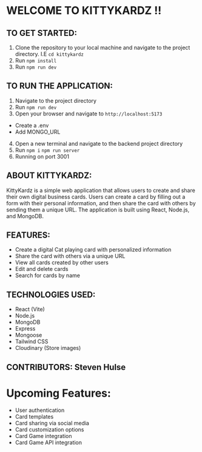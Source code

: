 # WELCOME TO KITTYKARDZ !!

## TO GET STARTED:

1. Clone the repository to your local machine and navigate to the project directory. I.E `cd kittykardz`
2. Run `npm install`
3. Run `npm run dev`

## TO RUN THE APPLICATION:

1. Navigate to the project directory
2. Run `npm run dev`
3. Open your browser and navigate to `http://localhost:5173`

- Create a .env
- Add MONGO_URL

4. Open a new terminal and navigate to the backend project directory
5. Run `npm i` `npm run server`
6. Running on port 3001

## ABOUT KITTYKARDZ:

KittyKardz is a simple web application that allows users to create and share their own digital business cards. Users can create a card by filling out a form with their personal information, and then share the card with others by sending them a unique URL. The application is built using React, Node.js, and MongoDB.

## FEATURES:

- Create a digital Cat playing card with personalized information
- Share the card with others via a unique URL
- View all cards created by other users
- Edit and delete cards
- Search for cards by name

## TECHNOLOGIES USED:

- React (Vite)
- Node.js
- MongoDB
- Express
- Mongoose
- Tailwind CSS
- Cloudinary (Store images)

## CONTRIBUTORS: Steven Hulse

# Upcoming Features:

- User authentication
- Card templates
- Card sharing via social media
- Card customization options
- Card Game integration
- Card Game API integration
